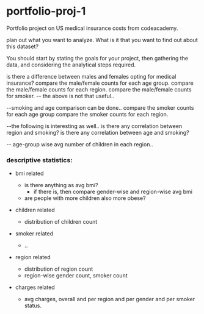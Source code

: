 # portfolio-proj-1
 Portfolio project on US medical insurance costs from codeacademy.


plan out what you want to analyze.
What is it that you want to find out about this dataset?

You should start by stating the goals for your project, then gathering the data, and considering the analytical steps required.

is there a difference between males and females opting for medical insurance?
compare the male/female counts for each age group.
compare the male/female counts for each region.
compare the male/female counts for smoker.
-- the above is not that useful..

--smoking and age comparison can be done..
compare the smoker counts for each age group
compare the smoker counts for each region.

--the following is interesting as well..
is there any correlation between region and smoking?
is there any correlation between age and smoking?

-- age-group wise avg number of children in each region..

### descriptive statistics:


- bmi related
    - is there anything as avg bmi?
        - if there is, then compare gender-wise and region-wise avg bmi
    - are people with more children also more obese?

- children related
    - distribution of children count

- smoker related
    - ..

- region related
    - distribution of region count
    - region-wise gender count, smoker count

- charges related
    - avg charges, overall and per region and per gender and per smoker status.